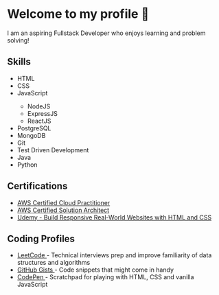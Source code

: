 <h1>Welcome to my profile 👋</h1>

<p>
I am an aspiring Fullstack Developer who enjoys learning and problem solving!
</p>

<h2>Skills</h2>
<ul>
  <li>HTML</li>
  <li>CSS</li>
  <li>JavaScript</li>
    <ul>
      <li>NodeJS</li>
      <li>ExpressJS</li>
      <li>ReactJS</li>
     </ul>
  <li>PostgreSQL</li>
  <li>MongoDB</li>
  <li>Git</li>
  <li>Test Driven Development</li>
  <li>Java</li>
  <li>Python</li>
</ul>

<h2>Certifications</h2>
<ul>
  <li><a href="https://www.credly.com/badges/affc0b27-64f4-4c88-b43e-fca06b792b1e?source=linked_in_profile">AWS Certified Cloud Practitioner</a></li>
  <li><a href="https://www.credly.com/badges/40394442-9eed-42ed-80c8-deac264b8919?source=linked_in_profile">AWS Certified Solution Architect</a></li>
  <li><a href="https://www.udemy.com/certificate/UC-f7ee7285-82e4-4a52-b27c-a67e7978a864/">Udemy - Build Responsive Real-World Websites with HTML and CSS</a></li>
</ul>

<h2>Coding Profiles</h2>
<ul>
  <li>
    <a href="https://leetcode.com/Ritmol/">
       LeetCode
    </a> - Technical interviews prep and improve familiarity of data structures and algorithms
  </li>
  <li>
    <a href="https://gist.github.com/btjl">
      GitHub Gists
    </a> - Code snippets that might come in handy
  </li>
  <li>
    <a href="https://codepen.io/btjl">
      CodePen
    </a> - Scratchpad for playing with HTML, CSS and vanilla JavaScript
  </li>
</ul>
